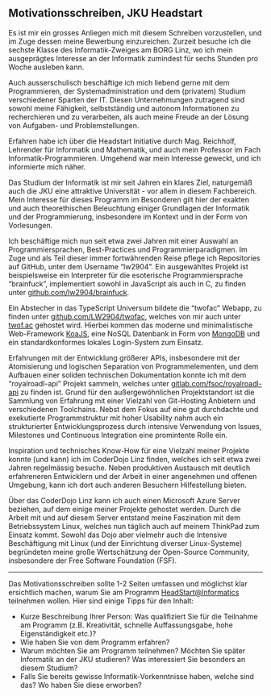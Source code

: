 ## Motivationsschreiben, JKU Headstart

Es ist mir ein grosses Anliegen mich mit diesem Schreiben vorzustellen, und im Zuge dessen meine Bewerbung einzureichen. Zurzeit besuche ich die sechste Klasse des Informatik-Zweiges am BORG Linz, wo ich mein ausgeprägtes Interesse an der Informatik zumindest für sechs Stunden pro Woche ausleben kann. 

Auch ausserschulisch beschäftige ich mich liebend gerne mit dem Programmieren, der Systemadministration und dem (privatem) Studium verschiedener Sparten der IT. Diesen Unternehmungen zutragend sind sowohl meine Fähigkeit, selbstständig und autonom Informationen zu recherchieren und zu verarbeiten, als auch meine Freude an der Lösung von Aufgaben- und Problemstellungen.

Erfahren habe ich über die Headstart Initiative durch Mag. Reichholf, Lehrender für Informatik und Mathematik, und auch mein Professor im Fach Informatik-Programmieren. Umgehend war mein Interesse geweckt, und ich informierte mich näher.

Das Studium der Informatik ist mir seit Jahren ein klares Ziel, naturgemäß auch die JKU eine attraktive Universität - vor allem in diesem Fachbereich. Mein Interesse für dieses Programm im Besonderen gilt hier der exakten und auch theorethischen Beleuchtung einiger Grundlagen der Informatik und der Programmierung, insbesondere im Kontext und in der Form von Vorlesungen.

Ich beschäftige mich nun seit etwa zwei Jahren mit einer Auswahl an Programmiersprachen, Best-Practices und Programmierparadigmen. Im Zuge und als Teil dieser immer fortwährenden Reise pflege ich Repositories auf GitHub, unter dem Username “lw2904”. Ein ausgewähltes Projekt ist beispielsweise ein Interpreter für die esoterische Programmiersprache “brainfuck”, implementiert sowohl in JavaScript als auch in C, zu finden unter [github.com/lw2904/brainfuck](https://github.com/LW2904/brainfuck).

Ein Abstecher in das TypeScript Universum bildete die “twofac” Webapp, zu finden unter [github.com/LW2904/twofac](https://github.com/LW2904/twofac), welches von mir auch unter [twof.ac](https://twof.ac) gehostet wird. Hierbei kommen das moderne und minimalistische Web-Framework [KoaJS](https://koajs.com/), eine NoSQL Datenbank in Form von [MongoDB](https://koajs.com/) und ein standardkonformes lokales Login-System zum Einsatz.

Erfahrungen mit der Entwicklung größerer APIs, insbesondere mit der Atomisierung und logischen Separation von Programmelementen, und dem Aufbauen einer soliden technischen Dokumentation konnte ich mit dem “royalroadl-api” Projekt sammeln, welches unter [gitlab.com/fsoc/royalroadl-api](https://gitlab.com/fsoc/royalroadl-api) zu finden ist. Grund für den außergewöhnlichen Projektstandort ist die Sammlung von Erfahrung mit einer Vielzahl von Git-Hosting Anbietern und verschiedenen Toolchains. Nebst dem Fokus auf eine gut durchdachte und exekutierte Programmstruktur mit hoher Usability nahm auch ein strukturierter Entwicklungsprozess durch intensive Verwendung von Issues, Milestones und Continuous Integration eine promintente Rolle ein.

Inspiration und technisches Know-How für eine Vielzahl meiner Projekte konnte (und kann) ich im CoderDojo Linz finden, welches ich seit etwa zwei Jahren regelmässig besuche. Neben produktiven Austausch mit deutlich erfahreneren Entwicklern und der Arbeit in einer angenehmen und offenen Umgebung, kann ich dort auch anderen Besuchern Hilfestellung bieten.

Über das CoderDojo Linz kann ich auch einen Microsoft Azure Server beziehen, auf dem einige meiner Projekte gehostet werden. Durch die Arbeit mit und auf diesem Server entstand meine Faszination mit dem Betriebssystem Linux, welches nun täglich auch auf meinem ThinkPad zum Einsatz kommt. Sowohl das Dojo aber vielmehr auch die Intensive Beschäftigung mit Linux (und der Einrichtung diverser Linux-Systeme) begründeten meine große Wertschätzung der Open-Source Community, insbesondere der Free Software Foundation (FSF).

---

Das Motivationsschreiben sollte 1-2 Seiten umfassen und möglichst klar ersichtlich machen, warum Sie am Programm [HeadStart@Informatics](http://informatik.jku.at/headstart/) teilnehmen wollen. Hier sind einige Tipps für den Inhalt:

- Kurze Beschreibung Ihrer Person: Was qualifiziert Sie für die Teilnahme am Programm (z.B. Kreativität, schnelle Auffassungsgabe, hohe Eigenständigkeit etc.)?
- Wie haben Sie von dem Programm erfahren? 
- Warum möchten Sie am Programm teilnehmen? Möchten Sie später Informatik an der JKU studieren? Was interessiert Sie besonders an diesem Studium? 
- Falls Sie bereits gewisse Informatik-Vorkenntnisse haben, welche sind das? Wo haben Sie diese erworben?